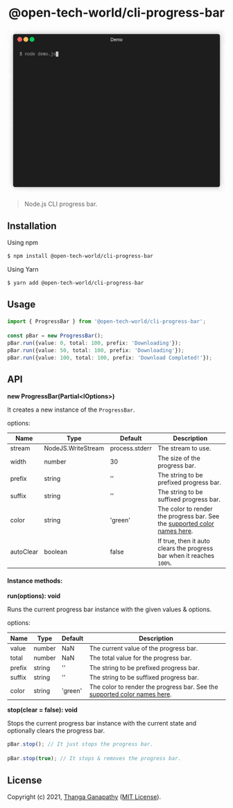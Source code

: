 <div align="center">

# @open-tech-world/cli-progress-bar

![](demo.gif)

</div>

> Node.js CLI progress bar.

## Installation

Using npm

```bash
$ npm install @open-tech-world/cli-progress-bar
```

Using Yarn

```bash
$ yarn add @open-tech-world/cli-progress-bar
```

## Usage

```ts
import { ProgressBar } from '@open-tech-world/cli-progress-bar';

const pBar = new ProgressBar();
pBar.run({value: 0, total: 100, prefix: 'Downloading'});
pBar.run({value: 50, total: 100, prefix: 'Downloading'});
pBar.run({value: 100, total: 100, prefix: 'Download Completed!'});
```

## API

**new ProgressBar(Partial\<IOptions\>)**

It creates a new instance of the `ProgressBar`.

options:

| Name | Type | Default | Description |
| ---- | ---- | ------- | ----------- |
| stream | NodeJS.WriteStream | process.stderr | The stream to use.
| width | number | 30 | The size of the progress bar.
| prefix | string | '' | The string to be prefixed progress bar.
| suffix | string | '' | The string to be suffixed progress bar.
| color | string | 'green' | The color to render the progress bar. See the [supported color names here](https://github.com/open-tech-world/es-cli-styles#style-names).
| autoClear | boolean | false | If true, then it auto clears the progress bar when it reaches `100%`.

#### Instance methods:

**run(options): void**

Runs the current progress bar instance with the given values & options.

options:

| Name | Type | Default | Description |
| ---- | ---- | ------- | ----------- |
| value | number | NaN | The current value of the progress bar.
| total | number | NaN | The total value for the progress bar.
| prefix | string | '' | The string to be prefixed progress bar.
| suffix | string | '' | The string to be suffixed progress bar.
| color | string | 'green' | The color to render the progress bar. See the [supported color names here](https://github.com/open-tech-world/es-cli-styles#style-names).

**stop(clear = false): void**

Stops the current progress bar instance with the current state and optionally clears the progress bar.

```ts
pBar.stop(); // It just stops the progress bar.

pBar.stop(true); // It stops & removes the progress bar.
```

## License

Copyright (c) 2021, [Thanga Ganapathy](https://thanga-ganapathy.github.io) ([MIT License](./LICENSE)).


